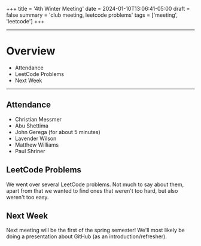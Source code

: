 +++
title = '4th Winter Meeting'
date = 2024-01-10T13:06:41-05:00
draft = false
summary = 'club meeting, leetcode problems'
tags = ['meeting', 'leetcode']
+++

*** 

# Overview

- Attendance
- LeetCode Problems
- Next Week

*** 

## Attendance

- Christian Messmer
- Abu Shettima
- John Gerega (for about 5 minutes)
- Lavender Wilson
- Matthew Williams
- Paul Shriner

## LeetCode Problems

We went over several LeetCode problems. Not much to say about them, apart from that we wanted to find ones that weren't too hard, but also weren't too easy.

## Next Week

Next meeting will be the first of the spring semester! We'll most likely be doing a presentation about GitHub (as an introduction/refresher). 
